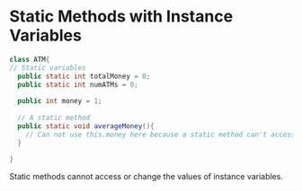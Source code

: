 # Static Methods with Instance Variables

```java
class ATM{
// Static variables
  public static int totalMoney = 0;
  public static int numATMs = 0; 
 
  public int money = 1;
 
  // A static method
  public static void averageMoney(){
    // Can not use this.money here because a static method can't access instance variables
  }
 
}
```

Static methods cannot access or change the values of instance variables.
